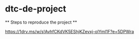 # dtc-de-project

** Steps to reproduce the project **

https://1drv.ms/w/s!AvhfCKdVK5EShjKZevxj-olYml1F?e=5DPWra
